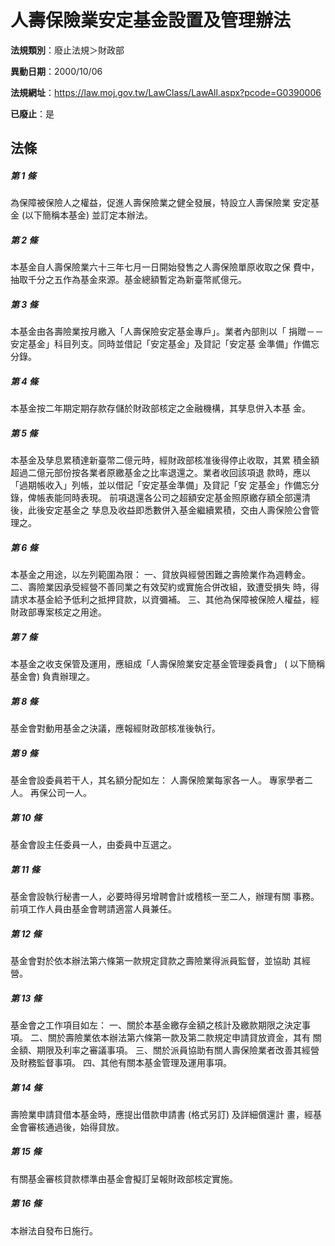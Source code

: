 # 人壽保險業安定基金設置及管理辦法

**法規類別**：廢止法規＞財政部

**異動日期**：2000/10/06  

**法規網址**：https://law.moj.gov.tw/LawClass/LawAll.aspx?pcode=G0390006

**已廢止**：是



## 法條
##### 第 1 條
為保障被保險人之權益，促進人壽保險業之健全發展，特設立人壽保險業
安定基金 (以下簡稱本基金) 並訂定本辦法。

##### 第 2 條
本基金自人壽保險業六十三年七月一日開始發售之人壽保險單原收取之保
費中，抽取千分之五作為基金來源。基金總額暫定為新臺幣貳億元。

##### 第 3 條
本基金由各壽險業按月繳入「人壽保險安定基金專戶」。業者內部則以「
捐贈－－安定基金」科目列支。同時並借記「安定基金」及貸記「安定基
金準備」作備忘分錄。

##### 第 4 條
本基金按二年期定期存款存儲於財政部核定之金融機構，其孳息併入本基
金。

##### 第 5 條
本基金及孳息累積達新臺幣二億元時，經財政部核准後得停止收取，其累
積金額超過二億元部份按各業者原繳基金之比率退還之。業者收回該項退
款時，應以「過期帳收入」列帳，並以借記「安定基金準備」及貸記「安
定基金」作備忘分錄，俾帳表能同時表現。
前項退還各公司之超額安定基金照原繳存額全部還清後，此後安定基金之
孳息及收益即悉數併入基金繼續累積，交由人壽保險公會管理之。

##### 第 6 條
本基金之用途，以左列範圍為限：
一、貸放與經營困難之壽險業作為週轉金。
二、壽險業因承受經營不善同業之有效契約或實施合併改組，致遭受損失
    時，得請求本基金給予低利之抵押貸款，以資彌補。
三、其他為保障被保險人權益，經財政部專案核定之用途。


##### 第 7 條
本基金之收支保管及運用，應組成「人壽保險業安定基金管理委員會」 (
以下簡稱基金會) 負責辦理之。

##### 第 8 條
基金會對動用基金之決議，應報經財政部核准後執行。

##### 第 9 條
基金會設委員若干人，其名額分配如左：
人壽保險業每家各一人。
專家學者二人。
再保公司一人。

##### 第 10 條
基金會設主任委員一人，由委員中互選之。

##### 第 11 條
基金會設執行秘書一人，必要時得另增聘會計或稽核一至二人，辦理有關
事務。
前項工作人員由基金會聘請適當人員兼任。

##### 第 12 條
基金會對於依本辦法第六條第一款規定貸款之壽險業得派員監督，並協助
其經營。

##### 第 13 條
基金會之工作項目如左：
一、關於本基金繳存金額之核計及繳款期限之決定事項。
二、關於壽險業依本辦法第六條第一款及第二款規定申請貸放資金，其有
    關金額、期限及利率之審議事項。
三、關於派員協助有關人壽保險業者改善其經營及財務監督事項。
四、其他有關本基金管理及運用事項。


##### 第 14 條
壽險業申請貸借本基金時，應提出借款申請書 (格式另訂) 及詳細償還計
畫，經基金會審核通過後，始得貸放。

##### 第 15 條
有關基金審核貸款標準由基金會擬訂呈報財政部核定實施。

##### 第 16 條
本辦法自發布日施行。


